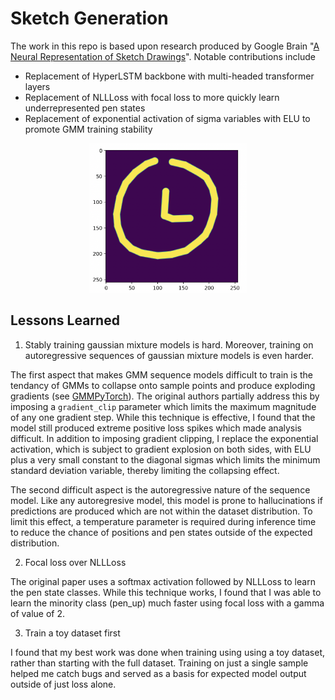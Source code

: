 # Sketch Generation #
The work in this repo is based upon research produced by Google Brain "[A Neural Representation of Sketch Drawings](https://arxiv.org/pdf/1704.03477)". Notable contributions include
* Replacement of HyperLSTM backbone with multi-headed transformer layers
* Replacement of NLLLoss with focal loss to more quickly learn underrepresented pen states
* Replacement of exponential activation of sigma variables with ELU to promote GMM training stability

<p align="center">
<img width="50%" src="assets/clock_generation.png" alt="Example Optimization"/>
</p>

## Lessons Learned ##
1. Stably training gaussian mixture models is hard. Moreover, training on autoregressive sequences of gaussian mixture models is even harder.

The first aspect that makes GMM sequence models difficult to train is the tendancy of GMMs to collapse onto sample points and produce exploding gradients (see [GMMPyTorch](https://github.com/kylesayrs/GMMPytorch)). The original authors partially address this by imposing a `gradient_clip` parameter which limits the maximum magnitude of any one gradient step. While this technique is effective, I found that the model still produced extreme positive loss spikes which made analysis difficult. In addition to imposing gradient clipping, I replace the exponential activation, which is subject to gradient explosion on both sides, with ELU plus a very small constant to the diagonal sigmas which limits the minimum standard deviation variable, thereby limiting the collapsing effect.

The second difficult aspect is the autoregressive nature of the sequence model. Like any autoregresive model, this model is prone to hallucinations if predictions are produced which are not within the dataset distribution. To limit this effect, a temperature parameter is required during inference time to reduce the chance of positions and pen states outside of the expected distribution.

2. Focal loss over NLLLoss

The original paper uses a softmax activation followed by NLLLoss to learn the pen state classes. While this technique works, I found that I was able to learn the minority class (pen_up) much faster using focal loss with a gamma of value of 2.

3. Train a toy dataset first

I found that my best work was done when training using using a toy dataset, rather than starting with the full dataset. Training on just a single sample helped me catch bugs and served as a basis for expected model output outside of just loss alone. 
